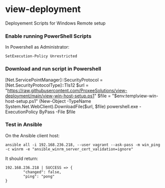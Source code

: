 # view-deployment
Deployement Scripts for Windows Remote setup

### Enable running PowerShell Scripts

In Powershell as Administrator:

	SetExecution-Policy Unrestricted

### Download and run script in Powershell

[Net.ServicePointManager]::SecurityProtocol = [Net.SecurityProtocolType]::Tls12
$url = "https://raw.githubusercontent.com/ProxeeSolutions/view-deployment/main/view-win-host-setup.ps1"
$file = "$env:temp\view-win-host-setup.ps1"
(New-Object -TypeName System.Net.WebClient).DownloadFile($url, $file)
powershell.exe -ExecutionPolicy ByPass -File $file


### Test in Ansible

On the Ansible client host:
		
	ansible all -i 192.168.236.218, --user vagrant --ask-pass -m win_ping -c winrm -e "ansible_winrm_server_cert_validation=ignore"

It should return:

	192.168.236.218 | SUCCESS => {
    		"changed": false,
    		"ping": "pong"
	}


